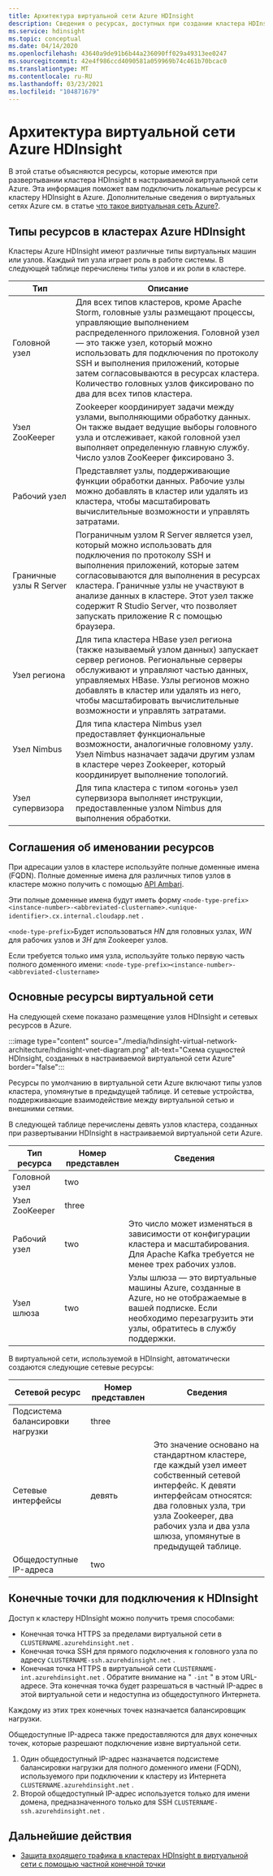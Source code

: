 ```yaml
---
title: Архитектура виртуальной сети Azure HDInsight
description: Сведения о ресурсах, доступных при создании кластера HDInsight в виртуальной сети Azure.
ms.service: hdinsight
ms.topic: conceptual
ms.date: 04/14/2020
ms.openlocfilehash: 43640a9de91b6b44a236090ff029a49313ee0247
ms.sourcegitcommit: 42e4f986ccd4090581a059969b74c461b70bcac0
ms.translationtype: MT
ms.contentlocale: ru-RU
ms.lasthandoff: 03/23/2021
ms.locfileid: "104871679"
---
```

# <a name="azure-hdinsight-virtual-network-architecture"></a>Архитектура виртуальной сети Azure HDInsight

В этой статье объясняются ресурсы, которые имеются при развертывании кластера HDInsight в настраиваемой виртуальной сети Azure. Эта информация поможет вам подключить локальные ресурсы к кластеру HDInsight в Azure. Дополнительные сведения о виртуальных сетях Azure см. в статье [что такое виртуальная сеть Azure?](../virtual-network/virtual-networks-overview.md).

## <a name="resource-types-in-azure-hdinsight-clusters"></a>Типы ресурсов в кластерах Azure HDInsight

Кластеры Azure HDInsight имеют различные типы виртуальных машин или узлов. Каждый тип узла играет роль в работе системы. В следующей таблице перечислены типы узлов и их роли в кластере.

| Тип | Описание |
| --- | --- |
| Головной узел |  Для всех типов кластеров, кроме Apache Storm, головные узлы размещают процессы, управляющие выполнением распределенного приложения. Головной узел — это также узел, который можно использовать для подключения по протоколу SSH и выполнения приложений, которые затем согласовываются в ресурсах кластера. Количество головных узлов фиксировано по два для всех типов кластера. |
| Узел ZooKeeper | Zookeeper координирует задачи между узлами, выполняющими обработку данных. Он также выдает ведущие выборы головного узла и отслеживает, какой головной узел выполняет определенную главную службу. Число узлов ZooKeeper фиксировано 3. |
| Рабочий узел | Представляет узлы, поддерживающие функции обработки данных. Рабочие узлы можно добавлять в кластер или удалять из кластера, чтобы масштабировать вычислительные возможности и управлять затратами. |
| Граничные узлы R Server | Пограничным узлом R Server является узел, который можно использовать для подключения по протоколу SSH и выполнения приложений, которые затем согласовываются для выполнения в ресурсах кластера. Граничные узлы не участвуют в анализе данных в кластере. Этот узел также содержит R Studio Server, что позволяет запускать приложение R с помощью браузера. |
| Узел региона | Для типа кластера HBase узел региона (также называемый узлом данных) запускает сервер регионов. Региональные серверы обслуживают и управляют частью данных, управляемых HBase. Узлы регионов можно добавлять в кластер или удалять из него, чтобы масштабировать вычислительные возможности и управлять затратами.|
| Узел Nimbus | Для типа кластера Nimbus узел предоставляет функциональные возможности, аналогичные головному узлу. Узел Nimbus назначает задачи другим узлам в кластере через Zookeeper, который координирует выполнение топологий. |
| Узел супервизора | Для типа кластера с типом «огонь» узел супервизора выполняет инструкции, предоставленные узлом Nimbus для выполнения обработки. |

## <a name="resource-naming-conventions"></a>Соглашения об именовании ресурсов

При адресации узлов в кластере используйте полные доменные имена (FQDN). Полные доменные имена для различных типов узлов в кластере можно получить с помощью [API Ambari](hdinsight-hadoop-manage-ambari-rest-api.md).

Эти полные доменные имена будут иметь форму `<node-type-prefix><instance-number>-<abbreviated-clustername>.<unique-identifier>.cx.internal.cloudapp.net` .

`<node-type-prefix>`Будет использоваться *HN* для головных узлах, *WN* для рабочих узлов и *ЗН* для Zookeeper узлов.

Если требуется только имя узла, используйте только первую часть полного доменного имени: `<node-type-prefix><instance-number>-<abbreviated-clustername>`

## <a name="basic-virtual-network-resources"></a>Основные ресурсы виртуальной сети

На следующей схеме показано размещение узлов HDInsight и сетевых ресурсов в Azure.

:::image type="content" source="./media/hdinsight-virtual-network-architecture/hdinsight-vnet-diagram.png" alt-text="Схема сущностей HDInsight, созданных в настраиваемой виртуальной сети Azure" border="false":::

Ресурсы по умолчанию в виртуальной сети Azure включают типы узлов кластера, упомянутые в предыдущей таблице. И сетевые устройства, поддерживающие взаимодействие между виртуальной сетью и внешними сетями.

В следующей таблице перечислены девять узлов кластера, созданных при развертывании HDInsight в настраиваемой виртуальной сети Azure.

| Тип ресурса | Номер представлен | Сведения |
| --- | --- | --- |
|Головной узел | two |    |
|Узел ZooKeeper | three | |
|Рабочий узел | two | Это число может изменяться в зависимости от конфигурации кластера и масштабирования. Для Apache Kafka требуется не менее трех рабочих узлов.  |
|Узел шлюза | two | Узлы шлюза — это виртуальные машины Azure, созданные в Azure, но не отображаемые в вашей подписке. Если необходимо перезагрузить эти узлы, обратитесь в службу поддержки. |

В виртуальной сети, используемой в HDInsight, автоматически создаются следующие сетевые ресурсы:

| Сетевой ресурс | Номер представлен | Сведения |
| --- | --- | --- |
|Подсистема балансировки нагрузки | three | |
|Сетевые интерфейсы | девять | Это значение основано на стандартном кластере, где каждый узел имеет собственный сетевой интерфейс. К девяти интерфейсам относятся: два головных узла, три узла Zookeeper, два рабочих узла и два узла шлюза, упомянутые в предыдущей таблице. |
|Общедоступные IP-адреса | two |    |

## <a name="endpoints-for-connecting-to-hdinsight"></a>Конечные точки для подключения к HDInsight

Доступ к кластеру HDInsight можно получить тремя способами:

- Конечная точка HTTPS за пределами виртуальной сети в `CLUSTERNAME.azurehdinsight.net` .
- Конечная точка SSH для прямого подключения к головного узла по адресу `CLUSTERNAME-ssh.azurehdinsight.net` .
- Конечная точка HTTPS в виртуальной сети `CLUSTERNAME-int.azurehdinsight.net` . Обратите внимание на " `-int` " в этом URL-адресе. Эта конечная точка будет разрешаться в частный IP-адрес в этой виртуальной сети и недоступна из общедоступного Интернета.

Каждому из этих трех конечных точек назначается балансировщик нагрузки.

Общедоступные IP-адреса также предоставляются для двух конечных точек, которые разрешают подключение извне виртуальной сети.

1. Один общедоступный IP-адрес назначается подсистеме балансировки нагрузки для полного доменного имени (FQDN), используемого при подключении к кластеру из Интернета `CLUSTERNAME.azurehdinsight.net` .
1. Второй общедоступный IP-адрес используется только для имени домена, предназначенного только для SSH `CLUSTERNAME-ssh.azurehdinsight.net` .

## <a name="next-steps"></a>Дальнейшие действия

- [Защита входящего трафика в кластерах HDInsight в виртуальной сети с помощью частной конечной точки](https://azure.microsoft.com/blog/secure-incoming-traffic-to-hdinsight-clusters-in-a-vnet-with-private-endpoint/)
